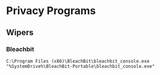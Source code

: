 # Privacy Programs

## Wipers

### Bleachbit

```
C:\Program Files (x86)\BleachBit\bleachbit_console.exe
"%SystemDrive%\BleachBit-Portable\bleachbit_console.exe"
```